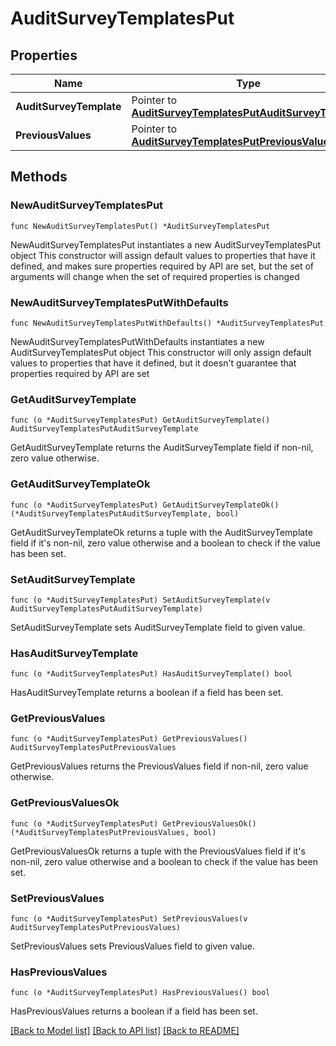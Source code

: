 # AuditSurveyTemplatesPut

## Properties

Name | Type | Description | Notes
------------ | ------------- | ------------- | -------------
**AuditSurveyTemplate** | Pointer to [**AuditSurveyTemplatesPutAuditSurveyTemplate**](AuditSurveyTemplatesPutAuditSurveyTemplate.md) |  | [optional] 
**PreviousValues** | Pointer to [**AuditSurveyTemplatesPutPreviousValues**](AuditSurveyTemplatesPutPreviousValues.md) |  | [optional] 

## Methods

### NewAuditSurveyTemplatesPut

`func NewAuditSurveyTemplatesPut() *AuditSurveyTemplatesPut`

NewAuditSurveyTemplatesPut instantiates a new AuditSurveyTemplatesPut object
This constructor will assign default values to properties that have it defined,
and makes sure properties required by API are set, but the set of arguments
will change when the set of required properties is changed

### NewAuditSurveyTemplatesPutWithDefaults

`func NewAuditSurveyTemplatesPutWithDefaults() *AuditSurveyTemplatesPut`

NewAuditSurveyTemplatesPutWithDefaults instantiates a new AuditSurveyTemplatesPut object
This constructor will only assign default values to properties that have it defined,
but it doesn't guarantee that properties required by API are set

### GetAuditSurveyTemplate

`func (o *AuditSurveyTemplatesPut) GetAuditSurveyTemplate() AuditSurveyTemplatesPutAuditSurveyTemplate`

GetAuditSurveyTemplate returns the AuditSurveyTemplate field if non-nil, zero value otherwise.

### GetAuditSurveyTemplateOk

`func (o *AuditSurveyTemplatesPut) GetAuditSurveyTemplateOk() (*AuditSurveyTemplatesPutAuditSurveyTemplate, bool)`

GetAuditSurveyTemplateOk returns a tuple with the AuditSurveyTemplate field if it's non-nil, zero value otherwise
and a boolean to check if the value has been set.

### SetAuditSurveyTemplate

`func (o *AuditSurveyTemplatesPut) SetAuditSurveyTemplate(v AuditSurveyTemplatesPutAuditSurveyTemplate)`

SetAuditSurveyTemplate sets AuditSurveyTemplate field to given value.

### HasAuditSurveyTemplate

`func (o *AuditSurveyTemplatesPut) HasAuditSurveyTemplate() bool`

HasAuditSurveyTemplate returns a boolean if a field has been set.

### GetPreviousValues

`func (o *AuditSurveyTemplatesPut) GetPreviousValues() AuditSurveyTemplatesPutPreviousValues`

GetPreviousValues returns the PreviousValues field if non-nil, zero value otherwise.

### GetPreviousValuesOk

`func (o *AuditSurveyTemplatesPut) GetPreviousValuesOk() (*AuditSurveyTemplatesPutPreviousValues, bool)`

GetPreviousValuesOk returns a tuple with the PreviousValues field if it's non-nil, zero value otherwise
and a boolean to check if the value has been set.

### SetPreviousValues

`func (o *AuditSurveyTemplatesPut) SetPreviousValues(v AuditSurveyTemplatesPutPreviousValues)`

SetPreviousValues sets PreviousValues field to given value.

### HasPreviousValues

`func (o *AuditSurveyTemplatesPut) HasPreviousValues() bool`

HasPreviousValues returns a boolean if a field has been set.


[[Back to Model list]](../README.md#documentation-for-models) [[Back to API list]](../README.md#documentation-for-api-endpoints) [[Back to README]](../README.md)


